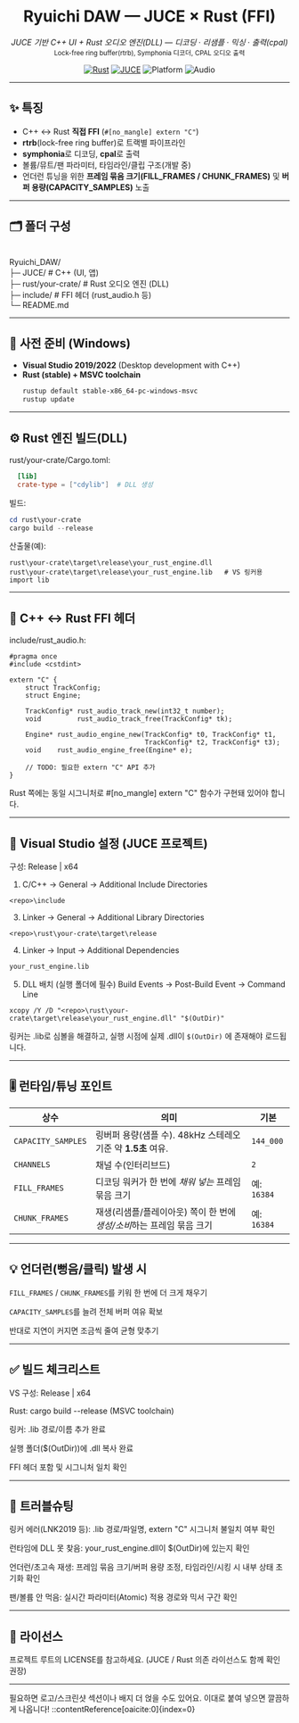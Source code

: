 <h1 align="center">Ryuichi DAW — JUCE × Rust (FFI)</h1>

<p align="center">
  <em>JUCE 기반 C++ UI + Rust 오디오 엔진(DLL) — 디코딩 · 리샘플 · 믹싱 · 출력(cpal)</em><br/>
  <sub>Lock-free ring buffer(rtrb), Symphonia 디코더, CPAL 오디오 출력</sub>
</p>

<p align="center">
  <a href="https://www.rust-lang.org/"><img alt="Rust" src="https://img.shields.io/badge/Rust-stable-blue?logo=rust" /></a>
  <a href="https://juce.com/"><img alt="JUCE" src="https://img.shields.io/badge/JUCE-C%2B%2B-8A2BE2" /></a>
  <img alt="Platform" src="https://img.shields.io/badge/Platform-Windows%20x64-black" />
  <img alt="Audio" src="https://img.shields.io/badge/Audio-48kHz%20stereo-1abc9c" />
</p>

<hr/>

## ✨ 특징
- C++ ↔ Rust **직접 FFI** (`#[no_mangle] extern "C"`)
- **rtrb**(lock-free ring buffer)로 트랙별 파이프라인
- **symphonia**로 디코딩, **cpal**로 출력
- 볼륨/뮤트/팬 파라미터, 타임라인/클립 구조(개발 중)
- 언더런 튜닝을 위한 **프레임 묶음 크기(FILL_FRAMES / CHUNK_FRAMES)** 및 **버퍼 용량(CAPACITY_SAMPLES)** 노출

---

## 🗂️ 폴더 구성
<br/>
Ryuichi_DAW/
<br/>
├─ JUCE/ # C++ (UI, 앱)
<br/>
├─ rust/your-crate/ # Rust 오디오 엔진 (DLL)
<br/>
├─ include/ # FFI 헤더 (rust_audio.h 등)
<br/>
└─ README.md

---

## 🧰 사전 준비 (Windows)
- **Visual Studio 2019/2022** (Desktop development with C++)
- **Rust (stable) + MSVC toolchain**
  ```powershell
  rustup default stable-x86_64-pc-windows-msvc
  rustup update

---

## ⚙️ Rust 엔진 빌드(DLL)
rust/your-crate/Cargo.toml:
```toml
  [lib]
  crate-type = ["cdylib"]  # DLL 생성
```
 
빌드:
```powershell
cd rust\your-crate
cargo build --release
```

산출물(예):
```
rust\your-crate\target\release\your_rust_engine.dll
rust\your-crate\target\release\your_rust_engine.lib   # VS 링커용 import lib
```

---

## 🔗 C++ ↔ Rust FFI 헤더

include/rust_audio.h:
```
#pragma once
#include <cstdint>

extern "C" {
    struct TrackConfig;
    struct Engine;

    TrackConfig* rust_audio_track_new(int32_t number);
    void         rust_audio_track_free(TrackConfig* tk);

    Engine* rust_audio_engine_new(TrackConfig* t0, TrackConfig* t1,
                                  TrackConfig* t2, TrackConfig* t3);
    void    rust_audio_engine_free(Engine* e);

    // TODO: 필요한 extern "C" API 추가
}
```
Rust 쪽에는 동일 시그니처로 #[no_mangle] extern "C" 함수가 구현돼 있어야 합니다.

---

## 🧩 Visual Studio 설정 (JUCE 프로젝트)

구성: Release | x64

1) C/C++ → General → Additional Include Directories
```
<repo>\include
```

3) Linker → General → Additional Library Directories
```
<repo>\rust\your-crate\target\release
```

4) Linker → Input → Additional Dependencies
```
your_rust_engine.lib
```

5) DLL 배치 (실행 폴더에 필수)
Build Events → Post-Build Event → Command Line
```
xcopy /Y /D "<repo>\rust\your-crate\target\release\your_rust_engine.dll" "$(OutDir)"
```
링커는 .lib로 심볼을 해결하고, 실행 시점에 실제 .dll이 <code>$(OutDir)</code> 에 존재해야 로드됩니다.

---

## 🎚️ 런타임/튜닝 포인트
<table> <thead><tr><th>상수</th><th>의미</th><th>기본</th></tr></thead> <tbody> <tr> <td><code>CAPACITY_SAMPLES</code></td> <td>링버퍼 용량(샘플 수). 48kHz 스테레오 기준 약 <strong>1.5초</strong> 여유.</td> <td><code>144_000</code></td> </tr> <tr> <td><code>CHANNELS</code></td> <td>채널 수(인터리브드)</td> <td><code>2</code></td> </tr> <tr> <td><code>FILL_FRAMES</code></td> <td>디코딩 워커가 한 번에 <em>채워 넣는</em> 프레임 묶음 크기</td> <td>예: <code>16384</code></td> </tr> <tr> <td><code>CHUNK_FRAMES</code></td> <td>재생(리샘플/플레이아웃) 쪽이 한 번에 <em>생성/소비</em>하는 프레임 묶음 크기</td> <td>예: <code>16384</code></td> </tr> </tbody> </table>

---

## 💡 언더런(뻥음/클릭) 발생 시

<code>FILL_FRAMES</code> / <code>CHUNK_FRAMES</code>를 키워 한 번에 더 크게 채우기

<code>CAPACITY_SAMPLES</code>를 늘려 전체 버퍼 여유 확보

반대로 지연이 커지면 조금씩 줄여 균형 맞추기

---

## ✅ 빌드 체크리스트

 VS 구성: Release | x64

 Rust: cargo build --release (MSVC toolchain)

 링커: .lib 경로/이름 추가 완료

 실행 폴더($(OutDir))에 .dll 복사 완료

 FFI 헤더 포함 및 시그니처 일치 확인

---

## 🐞 트러블슈팅

링커 에러(LNK2019 등): .lib 경로/파일명, extern "C" 시그니처 불일치 여부 확인

런타임에 DLL 못 찾음: your_rust_engine.dll이 $(OutDir)에 있는지 확인

언더런/초고속 재생: 프레임 묶음 크기/버퍼 용량 조정, 타임라인/시킹 시 내부 상태 초기화 확인

팬/볼륨 안 먹음: 실시간 파라미터(Atomic) 적용 경로와 믹서 구간 확인

---

## 📜 라이선스

프로젝트 루트의 LICENSE를 참고하세요. (JUCE / Rust 의존 라이선스도 함께 확인 권장)


---

필요하면 로고/스크린샷 섹션이나 배지 더 얹을 수도 있어요. 이대로 붙여 넣으면 깔끔하게 나옵니다!
::contentReference[oaicite:0]{index=0}

